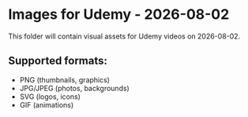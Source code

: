 # Images for Udemy - 2026-08-02

This folder will contain visual assets for Udemy videos on 2026-08-02.

## Supported formats:
- PNG (thumbnails, graphics)
- JPG/JPEG (photos, backgrounds)
- SVG (logos, icons)
- GIF (animations)
